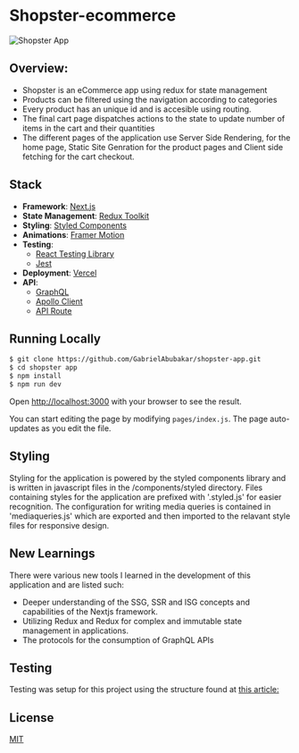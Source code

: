 # Shopster-ecommerce

![Shopster App](https://i.imgur.com/)

## Overview:

- Shopster is an eCommerce app using redux for state management
- Products can be filtered using the navigation according to categories
- Every product has an unique id and is accesible using routing.
- The final cart page dispatches actions to the state to update number of items in the cart and their quantities
- The different pages of the application use Server Side Rendering, for the home page, Static Site Genration for the product pages and Client side fetching for the cart checkout.

## Stack

- **Framework**: [Next.js](https://reactjs.org/)
- **State Management**: [Redux Toolkit](https://redux-toolkit.js.org/)
- **Styling**: [Styled Components](https://mui.com/)
- **Animations**: [Framer Motion](https://www.framer.com/)
- **Testing**: 
    - [React Testing Library](https://testing-library.com/)
    - [Jest](https://jestjs.io/)
- **Deployment**: [Vercel](https://www.vercel.com/)
- **API**: 
    - [GraphQL](https://graphql.org/)
    - [Apollo Client](https://www.apollographql.com/)
    - [API Route](https://scandiwebserve.herokuapp.com/)


## Running Locally

```bash
$ git clone https://github.com/GabrielAbubakar/shopster-app.git
$ cd shopster app
$ npm install
$ npm run dev
```

Open [http://localhost:3000](http://localhost:3000) with your browser to see the result.

You can start editing the page by modifying `pages/index.js`. The page auto-updates as you edit the file.


## Styling

Styling for the application is powered by the styled components library and is written in javascript files in the /components/styled directory. Files containing styles for the application are prefixed with '.styled.js' for easier recognition. The configuration for writing media queries is contained in 'mediaqueries.js' which are exported and then imported to the relavant style files for responsive design.


## New Learnings

There were various new tools I learned in the development of this application and are listed such:
- Deeper understanding of the SSG, SSR and ISG concepts and capabilities of the Nextjs framework. 
- Utilizing Redux and Redux for complex and immutable state management in applications.
- The protocols for the consumption of GraphQL APIs


## Testing

Testing was setup for this project using the structure found at [this article:](https://blog.jarrodwatts.com/how-to-set-up-nextjs-with-jest-react-testing-library-and-playwright)


## License

[MIT](https://choosealicense.com/licenses/mit/)

